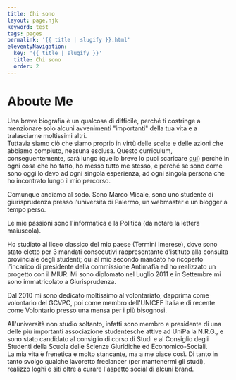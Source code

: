 ```yaml
---
title: Chi sono
layout: page.njk
keyword: test
tags: pages
permalink: '{{ title | slugify }}.html'
eleventyNavigation:
  key: '{{ title | slugify }}'
  title: Chi sono
  order: 2
---
```


# Aboute Me

Una breve biografia è un qualcosa di difficile, perché ti costringe a menzionare solo alcuni avvenimenti "importanti" della tua vita e a tralasciarne moltissimi altri.  
Tuttavia siamo ciò che siamo proprio in virtù delle scelte e delle azioni che abbiamo compiuto, nessuna esclusa. Questo curriculum, conseguentemente, sarà lungo (quello breve lo puoi scaricare [qui](file/Marco_Micale_Curriculum_Vitae.pdf 'Curriculum Vitae di Marco Micale')) perché in ogni cosa che ho fatto, ho messo tutto me stesso, e perché se sono come sono oggi lo devo ad ogni singola esperienza, ad ogni singola persona che ho incontrato lungo il mio percorso.

Comunque andiamo al sodo. Sono Marco Micale, sono uno studente di giurisprudenza presso l'università di Palermo, un webmaster e un blogger a tempo perso.

Le mie passioni sono l'informatica e la Politica (da notare la lettera maiuscola).

Ho studiato al liceo classico del mio paese (Termini Imerese), dove sono stato eletto per 3 mandati consecutivi rappresentante d'istituto alla consulta provinciale degli studenti; qui al mio secondo mandato ho ricoperto l'incarico di presidente della commissione Antimafia ed ho realizzato un progetto con il MIUR. Mi sono diplomato nel Luglio 2011 e in Settembre mi sono immatricolato a Giurisprudenza.

Dal 2010 mi sono dedicato moltissimo al volontariato, dapprima come volontario del GCVPC, poi come membro dell'UNICEF Italia e di recente come Volontario presso una mensa per i più bisognosi.

All'università non studio soltanto, infatti sono membro e presidente di una delle più importanti associazione studentesche attive ad UniPa la N.R.G., e sono stato candidato al consiglio di corso di Studi e al Consiglio degli Studenti della Scuola delle Scienze Giuridiche ed Economico-Sociali.  
La mia vita è frenetica e molto stancante, ma a me piace così. Di tanto in tanto svolgo qualche lavoretto freelancer (per mantenermi gli studi), realizzo loghi e siti oltre a curare l'aspetto social di alcuni brand.
